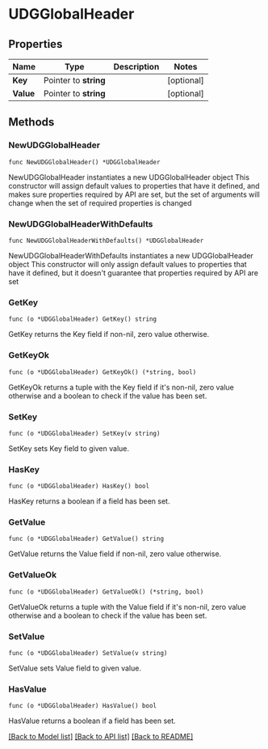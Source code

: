 # UDGGlobalHeader

## Properties

Name | Type | Description | Notes
------------ | ------------- | ------------- | -------------
**Key** | Pointer to **string** |  | [optional] 
**Value** | Pointer to **string** |  | [optional] 

## Methods

### NewUDGGlobalHeader

`func NewUDGGlobalHeader() *UDGGlobalHeader`

NewUDGGlobalHeader instantiates a new UDGGlobalHeader object
This constructor will assign default values to properties that have it defined,
and makes sure properties required by API are set, but the set of arguments
will change when the set of required properties is changed

### NewUDGGlobalHeaderWithDefaults

`func NewUDGGlobalHeaderWithDefaults() *UDGGlobalHeader`

NewUDGGlobalHeaderWithDefaults instantiates a new UDGGlobalHeader object
This constructor will only assign default values to properties that have it defined,
but it doesn't guarantee that properties required by API are set

### GetKey

`func (o *UDGGlobalHeader) GetKey() string`

GetKey returns the Key field if non-nil, zero value otherwise.

### GetKeyOk

`func (o *UDGGlobalHeader) GetKeyOk() (*string, bool)`

GetKeyOk returns a tuple with the Key field if it's non-nil, zero value otherwise
and a boolean to check if the value has been set.

### SetKey

`func (o *UDGGlobalHeader) SetKey(v string)`

SetKey sets Key field to given value.

### HasKey

`func (o *UDGGlobalHeader) HasKey() bool`

HasKey returns a boolean if a field has been set.

### GetValue

`func (o *UDGGlobalHeader) GetValue() string`

GetValue returns the Value field if non-nil, zero value otherwise.

### GetValueOk

`func (o *UDGGlobalHeader) GetValueOk() (*string, bool)`

GetValueOk returns a tuple with the Value field if it's non-nil, zero value otherwise
and a boolean to check if the value has been set.

### SetValue

`func (o *UDGGlobalHeader) SetValue(v string)`

SetValue sets Value field to given value.

### HasValue

`func (o *UDGGlobalHeader) HasValue() bool`

HasValue returns a boolean if a field has been set.


[[Back to Model list]](../README.md#documentation-for-models) [[Back to API list]](../README.md#documentation-for-api-endpoints) [[Back to README]](../README.md)



